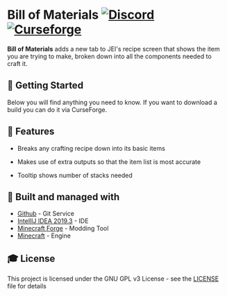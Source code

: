 # Bill of Materials [![Discord][discordImg]][discordLink] [![Curseforge][curseImg]][curseLink]


**Bill of Materials** adds a new tab to JEI's recipe screen that shows the item you are trying to make, broken down into all the components needed to craft it.



## 🚀 Getting Started
Below you will find anything you need to know. If you want to download a build you can do it via CurseForge. 

## 📝 Features

- Breaks any crafting recipe down into its basic items

- Makes use of extra outputs so that the item list is most accurate

- Tooltip shows number of stacks needed


## 🚀 Built and managed with 

* [Github](http://www.github.com/) - Git Service
* [IntellIJ IDEA 2019.3](https://www.jetbrains.com/idea/download/) - IDE
* [Minecraft Forge](https://files.minecraftforge.net/) - Modding Tool
* [Minecraft](https://www.minecraft.net/) - Engine


## 🎓 License

This project is licensed under the GNU GPL v3 License - see the [LICENSE](LICENSE) file for details

[discordImg]: https://img.shields.io/discord/671902942466408478.svg?logo=discord&logoWidth=18&colorB=7289DA&style=for-the-badge
[discordLink]: https://discord.gg/F55qYKm

[curseImg]: http://cf.way2muchnoise.eu/273404.svg?badge_style=for_the_badge

[curseLink]: https://www.curseforge.com/minecraft/mc-mods/thebomplugin
